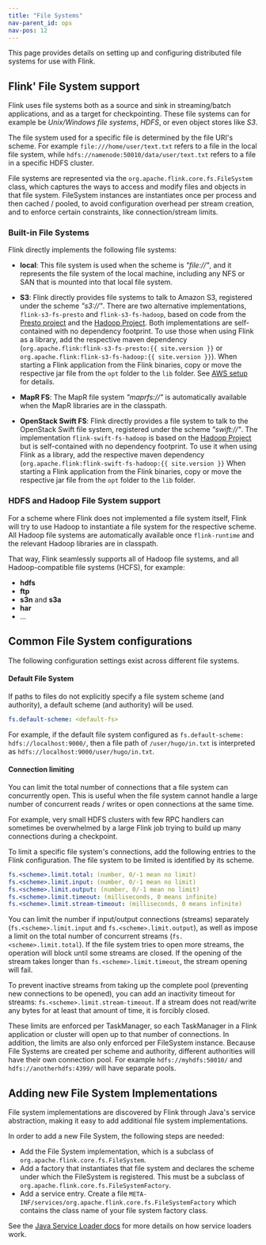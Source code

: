 ```yaml
---
title: "File Systems"
nav-parent_id: ops
nav-pos: 12
---
```

<!--
Licensed to the Apache Software Foundation (ASF) under one
or more contributor license agreements.  See the NOTICE file
distributed with this work for additional information
regarding copyright ownership.  The ASF licenses this file
to you under the Apache License, Version 2.0 (the
"License"); you may not use this file except in compliance
with the License.  You may obtain a copy of the License at

  http://www.apache.org/licenses/LICENSE-2.0

Unless required by applicable law or agreed to in writing,
software distributed under the License is distributed on an
"AS IS" BASIS, WITHOUT WARRANTIES OR CONDITIONS OF ANY
KIND, either express or implied.  See the License for the
specific language governing permissions and limitations
under the License.
-->

This page provides details on setting up and configuring distributed file systems for use with Flink.

## Flink' File System support

Flink uses file systems both as a source and sink in streaming/batch applications, and as a target for checkpointing.
These file systems can for example be *Unix/Windows file systems*, *HDFS*, or even object stores like *S3*.

The file system used for a specific file is determined by the file URI's scheme. For example `file:///home/user/text.txt` refers to
a file in the local file system, while `hdfs://namenode:50010/data/user/text.txt` refers to a file in a specific HDFS cluster.

File systems are represented via the `org.apache.flink.core.fs.FileSystem` class, which captures the ways to access and modify
files and objects in that file system. FileSystem instances are instantiates once per process and then cached / pooled, to
avoid configuration overhead per stream creation, and to enforce certain constraints, like connection/stream limits.

### Built-in File Systems

Flink directly implements the following file systems:

  - **local**: This file system is used when the scheme is *"file://"*, and it represents the file system of the local machine, 
including any NFS or SAN that is mounted into that local file system.

  - **S3**: Flink directly provides file systems to talk to Amazon S3, registered under the scheme *"s3://"*.
There are two alternative implementations, `flink-s3-fs-presto` and `flink-s3-fs-hadoop`, based on code from the [Presto project](https://prestodb.io/)
and the [Hadoop Project](https://hadoop.apache.org/). Both implementations are self-contained with no dependency footprint.
To use those when using Flink as a library, add the respective maven dependency (`org.apache.flink:flink-s3-fs-presto:{{ site.version }}` or `org.apache.flink:flink-s3-fs-hadoop:{{ site.version }}`).
When starting a Flink application from the Flink binaries, copy or move the respective jar file from the `opt` folder to the `lib` folder.
See [AWS setup](deployment/aws.html) for details.

  - **MapR FS**: The MapR file system *"maprfs://"* is automatically available when the MapR libraries are in the classpath.
  
  - **OpenStack Swift FS**: Flink directly provides a file system to talk to the OpenStack Swift file system, registered under the scheme *"swift://"*. 
  The implementation `flink-swift-fs-hadoop` is based on the [Hadoop Project](https://hadoop.apache.org/) but is self-contained with no dependency footprint.
  To use it when using Flink as a library, add the respective maven dependency (`org.apache.flink:flink-swift-fs-hadoop:{{ site.version }}`
  When starting a Flink application from the Flink binaries, copy or move the respective jar file from the `opt` folder to the `lib` folder.

### HDFS and Hadoop File System support 

For a scheme where Flink does not implemented a file system itself, Flink will try to use Hadoop to instantiate a file system for the respective scheme.
All Hadoop file systems are automatically available once `flink-runtime` and the relevant Hadoop libraries are in classpath.

That way, Flink seamlessly supports all of Hadoop file systems, and all Hadoop-compatible file systems (HCFS), for example:

  - **hdfs**
  - **ftp**
  - **s3n** and **s3a**
  - **har**
  - ...


## Common File System configurations

The following configuration settings exist across different file systems.

#### Default File System

If paths to files do not explicitly specify a file system scheme (and authority), a default scheme (and authority) will be used.

```yaml
fs.default-scheme: <default-fs>
```

For example, if the default file system configured as `fs.default-scheme: hdfs://localhost:9000/`, then a file path of
`/user/hugo/in.txt` is interpreted as `hdfs://localhost:9000/user/hugo/in.txt`.

#### Connection limiting

You can limit the total number of connections that a file system can concurrently open. This is useful when the file system cannot handle a large number
of concurrent reads / writes or open connections at the same time.

For example, very small HDFS clusters with few RPC handlers can sometimes be overwhelmed by a large Flink job trying to build up many connections during a checkpoint.

To limit a specific file system's connections, add the following entries to the Flink configuration. The file system to be limited is identified by
its scheme.

```yaml
fs.<scheme>.limit.total: (number, 0/-1 mean no limit)
fs.<scheme>.limit.input: (number, 0/-1 mean no limit)
fs.<scheme>.limit.output: (number, 0/-1 mean no limit)
fs.<scheme>.limit.timeout: (milliseconds, 0 means infinite)
fs.<scheme>.limit.stream-timeout: (milliseconds, 0 means infinite)
```

You can limit the number if input/output connections (streams) separately (`fs.<scheme>.limit.input` and `fs.<scheme>.limit.output`), as well as impose a limit on
the total number of concurrent streams (`fs.<scheme>.limit.total`). If the file system tries to open more streams, the operation will block until some streams are closed.
If the opening of the stream takes longer than `fs.<scheme>.limit.timeout`, the stream opening will fail.

To prevent inactive streams from taking up the complete pool (preventing new connections to be opened), you can add an inactivity timeout for streams:
`fs.<scheme>.limit.stream-timeout`. If a stream does not read/write any bytes for at least that amount of time, it is forcibly closed.

These limits are enforced per TaskManager, so each TaskManager in a Flink application or cluster will open up to that number of connections.
In addition, the limits are also only enforced per FileSystem instance. Because File Systems are created per scheme and authority, different
authorities will have their own connection pool. For example `hdfs://myhdfs:50010/` and `hdfs://anotherhdfs:4399/` will have separate pools.


## Adding new File System Implementations

File system implementations are discovered by Flink through Java's service abstraction, making it easy to add additional file system implementations.

In order to add a new File System, the following steps are needed:

  - Add the File System implementation, which is a subclass of `org.apache.flink.core.fs.FileSystem`.
  - Add a factory that instantiates that file system and declares the scheme under which the FileSystem is registered. This must be a subclass of `org.apache.flink.core.fs.FileSystemFactory`.
  - Add a service entry. Create a file `META-INF/services/org.apache.flink.core.fs.FileSystemFactory` which contains the class name of your file system factory class.

See the [Java Service Loader docs](https://docs.oracle.com/javase/8/docs/api/java/util/ServiceLoader.html) for more details on how service loaders work.


